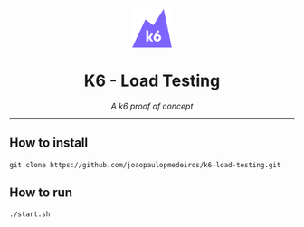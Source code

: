 <p align="center">
  <img src="./docs/K6-logo.svg" width="70" alt="K6 Logo">
</p>

<h1 align="center">K6 - Load Testing</h1>

<p align="center">
  <em>A k6 proof of concept</em>
</p>

<hr>

## How to install
```
git clone https://github.com/joaopaulopmedeiros/k6-load-testing.git
```

## How to run
```
./start.sh
```